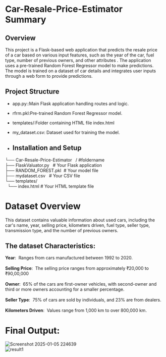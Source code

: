 # Car-Resale-Price-Estimator Summary <br>
## Overview
This project is a Flask-based web application that predicts the resale price of a car based on various input features, such as the year of the car, fuel type, number of previous owners, and other attributes . The application uses a pre-trained Random Forest Regressor model to make predictions. The model is trained on a dataset of car details and integrates user inputs through a web form to provide predictions.
## Project Structure
* app.py::Main Flask application handling routes and logic.
* rfrm.pkl:Pre-trained Random Forest Regressor model.
* templates/:Folder containing HTML file index.html
* my_dataset.csv: Dataset used for training the model.

* ## Installation and Setup
└── Car-Resale-Price-Estimator &nbsp;   /  #foldername <br>
├── FlaskValuator.py &nbsp;  # Your Flask application <br> 
├── RANDOM_FOREST.pkl&nbsp;  # Your model file <br>
├── mydataset.csv &nbsp;  # Your CSV file <br>
└── templates/ <br>
       &nbsp; └── index.html   # Your HTML template file


# Dataset Overview
 This dataset contains valuable information about used cars, including the car's name, year, selling price, kilometers driven, fuel type, seller type, transmission type, and the number of previous owners.
 ## The dataset Characteristics:<br>

 **Year**:&nbsp; Ranges from cars manufactured between 1992 to 2020. <br>
 <br>
 **Selling Price**: &nbsp;The selling price ranges from approximately ₹20,000 to ₹90,00,000 <br>
 <br>
 **Owner**: &nbsp;65% of the cars are first-owner vehicles, with second-owner and third or more owners accounting for a smaller percentage. <br>
 <br>
 **Seller Type**: &nbsp;75% of cars are sold by individuals, and 23% are from dealers.<br>
 <br>
 **Kilometers Driven**:&nbsp; Values range from 1,000 km to over 800,000 km.<br>

 # Final Output: <br>

![Screenshot 2025-01-05 224639](https://github.com/user-attachments/assets/509cebc1-8660-47b6-82a0-d1ab63477419)  <br>
![result1](https://github.com/user-attachments/assets/152d60a9-ea4d-44a8-ad26-9bf8cc3b9ace)


 
 
 
 

